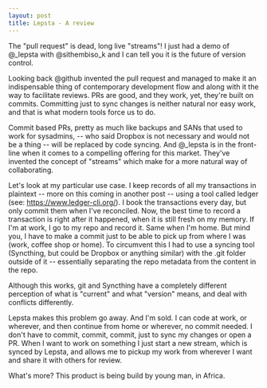 ```yaml
---
layout: post
title: Lepsta - A review
---
```


The "pull request" is dead, long live "streams"! I just had a demo of @_lepsta with @sithembiso_k and I can tell you it
is the future of version control.

Looking back @github invented the pull request and managed to make it an indispensable thing of contemporary development
flow and along with it the way to facilitate reviews. PRs are good, and they work, yet, they're built on commits.
Committing just to sync changes is neither natural nor easy work, and that is what modern tools force us to do.

Commit based PRs, pretty as much like backups and SANs that used to work for sysadmins, -- who said Dropbox is not
necessary and would not be a thing -- will be replaced by code syncing. And @_lepsta is in the front-line when it comes
to a compelling offering for this market. They've invented the concept of "streams" which make for a more natural way of
collaborating.

Let's look at my particular use case. I keep records of all my transactions in plaintext -- more on this coming in
another post -- using a tool called ledger (see: https://www.ledger-cli.org/). I book the transactions every day,
but only commit them when I've reconciled. Now, the best time to record a transaction is right after it happened,
when it is still fresh on my memory.
If I'm at work, I go to my repo and record it. Same when I'm home. But mind you, I have to make a commit just to be able
to pick up from where I was (work, coffee shop or home). To circumvent this I had to use a syncing tool (Syncthing, but
could be Dropbox or anything similar) with the .git folder outside of it -- essentially separating the repo metadata
from the content in the repo.

Although this works, git and Syncthing have a completely different perception of what is "current" and what "version"
means, and deal with conflicts differently.

Lepsta makes this problem go away. And I'm sold. I can code at work, or wherever, and then continue from home or
wherever, no commit needed. I don't have to commit, commit, commit, just to sync my changes or open a PR. When I want to
work on something I just start a new stream, which is synced by Lepsta, and allows me to pickup my work from wherever
I want and share it with others for review.

What's more? This product is being build by young man, in Africa.
